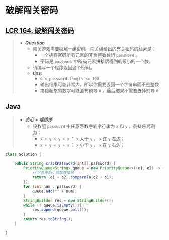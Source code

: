 # 破解闯关密码

## [LCR 164. 破解闯关密码](https://leetcode.cn/problems/ba-shu-zu-pai-cheng-zui-xiao-de-shu-lcof/)

> - ***Question***
>   - 闯关游戏需要破解一组密码，闯关组给出的有关密码的线索是：
>     - 一个拥有密码所有元素的非负整数数组 `password` 。
>     - 密码是 `password` 中所有元素拼接后得到的最小的一个数。
>   - 请编写一个程序返回这个密码。
>   - ***tips:***
>     - `0 < password.length <= 100`
>     - 输出结果可能非常大，所以你需要返回一个字符串而不是整数
>     - 拼接起来的数字可能会有前导 `0` ，最后结果不需要去掉前导 `0`

## Java

> - ***贪心 + 堆排序***
>   - 设数组 `password` 中任意两数字的字符串为 `x` 和 `y` ，则排序规则为：
>     - `x + y > y + x` ： `x` 大于 `y` ， `x` 在 `y` 左边；
>     - `x + y < y + x` ： `x` 小于 `y` ， `x` 在 `y` 右边；

```java
class Solution {

    public String crackPassword(int[] password) {
        PriorityQueue<String> queue = new PriorityQueue<>((o1, o2) -> {
            //字典序列小的放在堆顶
            return (o1 + o2).compareTo(o2 + o1);
        });
        for (int num : password) {
            queue.add("" + num);
        }
        StringBuilder res = new StringBuilder();
        while (! queue.isEmpty()){
            res.append(queue.poll());
        }
        return res.toString();
    }

}
```
